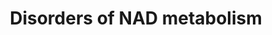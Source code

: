 ---
annotations:
- id: PW:0000013
  parent: disease pathway
  type: Pathway Ontology
  value: disease pathway
authors:
- Mareknoga
- Egonw
citedin: ''
communities:
- MetaKids
description: 'Disorders of Niacin and NAD Metabolism  '
last-edited: 2024-12-21
ndex: null
organisms:
- Homo sapiens
redirect_from:
- /index.php/Pathway:WP5506
- /instance/WP5506
- /instance/WP5506_r136162
revision: r136162
schema-jsonld:
- '@context': https://schema.org/
  '@id': https://wikipathways.github.io/pathways/WP5506.html
  '@type': Dataset
  creator:
    '@type': Organization
    name: WikiPathways
  description: 'Disorders of Niacin and NAD Metabolism  '
  keywords:
  - ' ADP-D-ribose'
  - ' NMN(+)'
  - ' cyclic ADP-D-ribose'
  - (R)-NADHX
  - (S)-NADHX
  - BST
  - CD38
  - NAD(+)
  - NAD(P)HX DEHYDRATASE
  - NAD(P)HX epimerase
  - NADH
  - NADSYNTHETASE 1
  - cyclo-NADHX
  - deamido-NAD(+)
  - nicotamide
  license: CC0
  name: Disorders of NAD metabolism
seo: CreativeWork
title: Disorders of NAD metabolism
wpid: WP5506
---